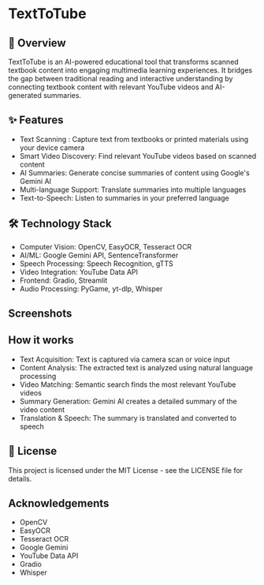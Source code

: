 # TextToTube
## 📖 Overview
TextToTube is an AI-powered educational tool that transforms scanned textbook content into engaging multimedia learning experiences. It bridges the gap between traditional reading and interactive understanding by connecting textbook content with relevant YouTube videos and AI-generated summaries.
## ✨ Features
* Text Scanning : Capture text from textbooks or printed materials using your device camera
* Smart Video Discovery: Find relevant YouTube videos based on scanned content
* AI Summaries: Generate concise summaries of content using Google's Gemini AI
* Multi-language Support: Translate summaries into multiple languages
* Text-to-Speech: Listen to summaries in your preferred language
## 🛠️ Technology Stack
* Computer Vision: OpenCV, EasyOCR, Tesseract OCR
* AI/ML: Google Gemini API, SentenceTransformer
* Speech Processing: Speech Recognition, gTTS
* Video Integration: YouTube Data API
* Frontend: Gradio, Streamlit
* Audio Processing: PyGame, yt-dlp, Whisper
## Screenshots 
## How it works 
* Text Acquisition: Text is captured via camera scan or voice input
* Content Analysis: The extracted text is analyzed using natural language processing
* Video Matching: Semantic search finds the most relevant YouTube videos
* Summary Generation: Gemini AI creates a detailed summary of the video content
* Translation & Speech: The summary is translated and converted to speech
## 📜 License
This project is licensed under the MIT License - see the LICENSE file for details.
## Acknowledgements

* OpenCV
* EasyOCR
* Tesseract OCR
* Google Gemini
* YouTube Data API
* Gradio
* Whisper
